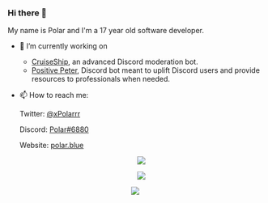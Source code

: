 ### Hi there 👋

My name is Polar and I'm a 17 year old software developer.

- 🔭 I’m currently working on
  * [CruiseShip](https://github.com/OtterDevelopment/CruiseShip), an advanced Discord moderation bot.
  * [Positive Peter](https://github.com/OtterDevelopment/PositivePeter), Discord bot meant to uplift Discord users and provide resources to professionals when needed.
   
- 📫 How to reach me:

  Twitter: [@xPolarrr](https://twitter.com/xPolarrr)
  
  Discord: [Polar#6880](https://discord.com/users/619284841187246090)
 
  Website: [polar.blue](https://polar.blue)
  
  <p align="center">
   <img src="https://inv.wtf/widget/polar">
  </p>
  
  <p align="center">
   <img src="https://github-readme-stats.vercel.app/api?username=xPolar&theme=blueberry&count_private=true&hide_border=true&line_height=25">
  </p>
  
 <p align="center">
  <img src="https://lanyard.cnrad.dev/api/619284841187246090">
 </p>

<!-- This README was heavily inspired by https://github.com/GamingGeek, go check him out, he does amazing things! -->
